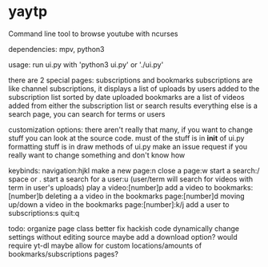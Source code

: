 yaytp
=====

Command line tool to browse youtube with ncurses

dependencies: mpv, python3

usage: run ui.py with 'python3 ui.py' or './ui.py'

there are 2 special pages: subscriptions and bookmarks
subscriptions are like channel subscriptions, it displays a list of uploads by users added to the subscription list sorted by date uploaded
bookmarks are a list of videos added from either the subscription list or search results
everything else is a search page, you can search for terms or users


customization options:
there aren't really that many, if you want to change stuff you can look at the source code.
must of the stuff is in __init__ of ui.py
formatting stuff is in draw methods of ui.py
make an issue request if you really want to change something and don't know how


keybinds:
navigation:hjkl
make a new page:n
close a page:w
start a search:/ space or .
start a search for a user:u (user/term will search for videos with term in user's uploads)
play a video:[number]p
add a video to bookmarks:[number]b
deleting a a video in the bookmarks page:[number]d
moving up/down a video in the bookmarks page:[number]:k/j
add a user to subscriptions:s
quit:q


todo:
organize page class better
fix hackish code
dynamically change settings without editing source
maybe add a download option? would require yt-dl
maybe allow for custom locations/amounts of bookmarks/subscriptions pages?


